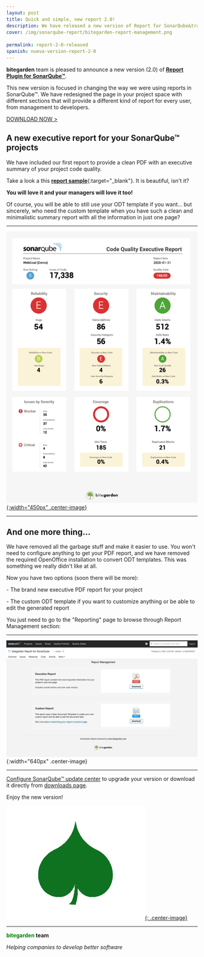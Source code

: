 ```yaml
---
layout: post
title: Quick and simple, new report 2.0!
description: We have released a new version of Report for SonarQube&trade; plugin. A fresh new version, completely changed and adapted to the needs users have shared with us, including a brand new PDF executive report.
cover: /img/sonarqube-report/bitegarden-report-management.png

permalink: report-2-0-released
spanish: nueva-version-report-2-0 
---
```


**bitegarden** team is pleased to announce a new version (2.0) of [**Report Plugin for SonarQube&trade;**](https://www.bitegarden.com/sonarqube-report).

This new version is focused in changing the way we were using reports in SonarQube&trade;. We have redesigned the page in your project space
with different sections that will provide a different kind of report for every user, from management to developers.

<a href="/sonarqube-report-trial-form" class="btn btn-primary btn-call-to-action fancybox">DOWNLOAD NOW ></a>

## A new executive report for your SonarQube&trade; projects 
We have included our first report to provide a clean PDF with an executive summary of your project code quality. 

Take a look a this [**report sample**](/img/sonarqube-report/sonarqube-sample-executive-report.pdf){:target="_blank"}. It is beautiful, isn't it?

**You will love it and your managers will love it too!**

Of course, you will be able to still use your ODT template if you want... but sincerely, who need the custom template when you have 
such a clean and minimalistic summary report with all the information in just one page?

---

[![sample-report](/img/sonarqube-report/sonarqube-webgoat-sample-report.png){:width="450px" .center-image}](/img/sonarqube-report/sonarqube-sample-executive-report.pdf)

---
## And one more thing...

We have removed all the garbage stuff and make it easier to use. You won't need to configure anything to 
get your PDF report, and we have removed the required OpenOffice installation to convert ODT templates. This was
something we really didn't like at all.

Now you have two options (soon there will be more):

\- The brand new executive PDF report for your project

\- The custom ODT template if you want to customize anything or be able to edit the generated report

You just need to go to the "Reporting" page to browse through Report Management section:

---

![report-logo](/img/sonarqube-report/bitegarden-report-management.png){:width="640px" .center-image}

---

[Configure SonarQube&trade; update center](/downloads/#update-center) to upgrade your version or download it directly from [downloads page](/downloads).

Enjoy the new version!

[![report-logo](/img/portfolio/sonarqube-report.png){: .center-image}](/sonarqube-report)

---
**<span style="color: green">bitegarden</span> team**

_Helping companies to develop better software_
